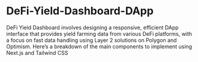 # DeFi-Yield-Dashboard-DApp
DeFi Yield Dashboard involves designing a responsive, efficient DApp interface that provides yield farming data from various DeFi platforms, with a focus on fast data handling using Layer 2 solutions on Polygon and Optimism. Here’s a breakdown of the main components to implement using Next.js and Tailwind CSS
